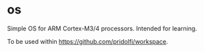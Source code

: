 # os
Simple OS for ARM Cortex-M3/4 processors. Intended for learning.

To be used within https://github.com/pridolfi/workspace.
